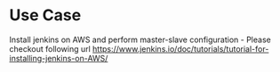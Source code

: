 # Use Case
Install jenkins on AWS and perform master-slave configuration - Please checkout following url
https://www.jenkins.io/doc/tutorials/tutorial-for-installing-jenkins-on-AWS/
